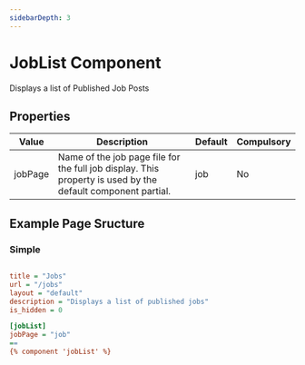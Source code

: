 ```yaml
---
sidebarDepth: 3
---
```


# JobList Component

Displays a list of Published Job Posts

## Properties

| Value   | Description                                                                                                  | Default | Compulsory |
|---------|--------------------------------------------------------------------------------------------------------------|---------|------------|
| jobPage | Name of the job page file for the full job display.  This property is used by the default component partial. | job     | No         |

## Example Page Sructure

### Simple

```ini

title = "Jobs"
url = "/jobs"
layout = "default"
description = "Displays a list of published jobs"
is_hidden = 0

[jobList]
jobPage = "job"
==
{% component 'jobList' %}

```
